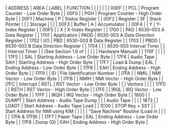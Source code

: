                                                                         
| ADDRESS |      AREA      | LABEL |              FUNCTION               |
|         |                |       |                                     |
|  00EF   |                | PCL   | Program Counter - Low Order Byte    |
|  00F0   |                | PGH   | Program Counter - High Order Byte   |
|  00F1   |     Machine    | P     | Status Register                     |
|  00F2   |     Register   | SF    | Stack Pointer                       |
|         |     Storage    |       |                                     |
|  00F3   |     Buffer     | A     | Accumulator                         |
|  00F4   |                | Y     | Y-Index Register                    |
|  00F5   |                | X     | X-Index Register                    |
|  1700   |                | PAD   | 6530-003 A Data Register            |
|  1701   |   Application  | PADD  | 6530-003 A Data Direction Register  |
|  1702   |        I/O     | PBD   | 6530-003 B Data Register            |
|  1703   |                | PBDD  | 6530-003 B Data Direction Register  |
|  1704   |                |       | 6530-003 Interval Timer             |
|         | Interval Timer |       |   (See Section 1.6 of               |
|         |                |       |    Hardware Manual)                 |
|  170F   |                |       |                                     |
|  17F5   |                | SAL   | Starting Address - Low Order Byte   |
|  17F6   |   Audio Tape   | SAH   | Starting Address - High Order Byte  |
|  17F7   |   Load & Dump  | EAL   | Ending Address - Low Order Byte     |
|  17F8   |                | EAH   | Ending Address - High Order Byte    |
|  17F9   |                | ID    | File Identification Number          |
|  l7FA   |                | NMIL  | NMI Vector - Low Order Byte         |
|  l7FB   |                | NMIH  | NMI Vector - High Order Byte        |
|  l7FC   |   Interrupt    | RSTL  | RST Vector - Low Order Byte         |
|         |    Vectors     |       |                                     |
|  17FD   |                | RSTH  | RST Vector - High Order Byte        |
|  l7FE   |                | IRQL  | IRQ Vector - Low Order Byte         |
|  17FF   |                | IRQH  | IRQ Vector - High Order Byte        |
|  1800   |                | DUMPT | Start Address - Audio Tape Dump     |
|         |  Audio Tape    |       |                                     |
|  1873   |                | LOADT | Start Address - Audio Tape Load     |
|  1C00   | STOP Key + SST |       | Start Address for NMI using KIM     |
|         |                |       | "Save Nachine" Routine (Load in     |
|         |                |       | 17FA & 17FB)                        |
|  17F7   |   Paper Tape   | EAL   | Ending Address - Low Order Byte     |
|  17F8   |    Dump (Q)    | EAH   | Ending Address - High Order Byte    |

